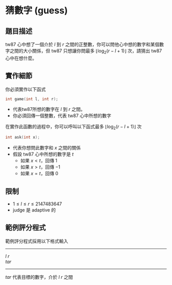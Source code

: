 # 猜數字 (guess)

## 題目描述
tw87 心中想了一個介於 $l$ 到 $r$ 之間的正整數，你可以問他心中想的數字和某個數字之間的大小關係，但 tw87 只想讓你問最多 $\lfloor \log_2(r - l + 1) \rfloor$ 次，請猜出 tw87 心中在想什麼。


## 實作細節
你必須實作以下函式
```cpp
int game(int l, int r);
```
* 代表tw87所想的數字在 $l$ 到 $r$ 之間。
* 你必須回傳一個整數，代表 tw87 心中所想的數字

在實作此函數的過程中，你可以呼叫以下函式最多 $\lfloor \log_2(r - l + 1) \rfloor$ 次

```cpp
int ask(int x);
```
* 代表你想問此數字和 $x$ 之間的關係
* 假設 tw87 心中所想的數字是 $t$
    * 如果 $x < t$，回傳 $1$
    * 如果 $x > t$，回傳 $-1$
    * 如果 $x = t$，回傳 $0$


## 限制
* $1 \le l \le r \le 2147483647$
* judge 是 adaptive 的

<div style="page-break-after: always"></div>


<div style="page-break-after: always"></div>

## 範例評分程式
範例評分程式採用以下格式輸入

----

$l$ $r$  
$tar$

----

$tar$ 代表目標的數字，介於 $l$ $r$ 之間